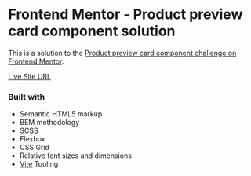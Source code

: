# Frontend Mentor - Product preview card component solution

This is a solution to the [Product preview card component challenge on Frontend Mentor](https://www.frontendmentor.io/challenges/product-preview-card-component-GO7UmttRfa).

[Live Site URL](https://fe-product-preview-card.vercel.app/)

### Built with

- Semantic HTML5 markup
- BEM methodology
- SCSS
- Flexbox
- CSS Grid
- Relative font sizes and dimensions
- [Vite](https://vitejs.dev/) Tooling